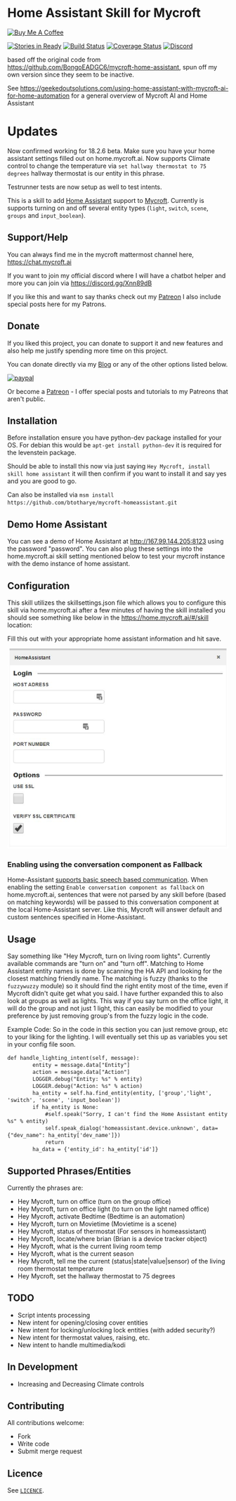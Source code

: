 # Home Assistant Skill for Mycroft
[![Buy Me A Coffee](https://www.buymeacoffee.com/assets/img/custom_images/orange_img.png)](https://www.buymeacoffee.com/btotharye)


[![Stories in Ready](https://badge.waffle.io/btotharye/mycroft-homeassistant.svg?label=ready&title=Ready)](http://waffle.io/btotharye/mycroft-homeassistant) 
[![Build Status](https://travis-ci.org/btotharye/mycroft-homeassistant.svg?branch=master)](https://travis-ci.org/btotharye/mycroft-homeassistant)
[![Coverage Status](https://coveralls.io/repos/github/btotharye/mycroft-homeassistant/badge.svg?branch=master)](https://coveralls.io/github/btotharye/mycroft-homeassistant?branch=master)
[![Discord](https://img.shields.io/discord/348442860510642176.svg)](https://discord.gg/Xnn89dB)



based off the original code from https://github.com/BongoEADGC6/mycroft-home-assistant, spun off my own version since they seem to be inactive.

See https://geekedoutsolutions.com/using-home-assistant-with-mycroft-ai-for-home-automation for a general overview of Mycroft AI and Home Assistant

# Updates
Now confirmed working for 18.2.6 beta.  Make sure you have your home assistant settings filled out on home.mycroft.ai.
Now supports Climate control to change the temperature via `set hallway thermostat to 75 degrees` hallway thermostat is our entity in this phrase.

Testrunner tests are now setup as well to test intents.

This is a skill to add [Home Assistant](https://home-assistant.io) support to
[Mycroft](https://mycroft.ai). Currently is supports turning on and off several
entity types (`light`, `switch`, `scene`, `groups` and `input_boolean`).

## Support/Help
You can always find me in the mycroft mattermost channel here, https://chat.mycroft.ai

If you want to join my official discord where I will have a chatbot helper and more you can join via https://discord.gg/Xnn89dB

If you like this and want to say thanks check out my [Patreon](https://www.patreon.com/Geekedoutsol) I also include special posts here for my Patrons.

## Donate

If you liked this project, you can donate to support it and new features and also help me justify spending more time on this project.

You can donate directly via my [Blog](https://geekedoutsolutions.com/donations/geeked-out-donation) or any of the other options listed below.

[![paypal](https://www.paypalobjects.com/en_US/i/btn/btn_donateCC_LG.gif)](https://www.paypal.com/cgi-bin/webscr?cmd=_donations&business=brianhh1230%40gmail%2ecom&lc=US&item_name=Geeked%20Out%20Solutions&no_note=0&cn=Add%20special%20instructions%20to%20the%20seller%3a&no_shipping=1&currency_code=USD&bn=PP%2dDonationsBF%3abtn_donateCC_LG%2egif%3aNonHosted)

Or become a [Patreon](https://www.patreon.com/Geekedoutsol) - I offer special posts and tutorials to my Patreons that aren't public.

## Installation
Before installation ensure you have python-dev package installed for your OS.  For debian this would be `apt-get install python-dev` it is required for the levenstein package.


Should be able to install this now via just saying `Hey Mycroft, install skill home assistant` it will then confirm if you want to install it and say yes and you are good to go.

Can also be installed via `msm install https://github.com/btotharye/mycroft-homeassistant.git`


## Demo Home Assistant
You can see a demo of Home Assistant at http://167.99.144.205:8123 using the password "password".  You can also plug these settings into the home.mycroft.ai skill setting mentioned below to test your mycroft instance with the demo instance of home assistant.

## Configuration
This skill utilizes the skillsettings.json file which allows you to configure this skill via home.mycroft.ai after a few minutes of having the skill installed you should see something like below in the https://home.mycroft.ai/#/skill location:

Fill this out with your appropriate home assistant information and hit save.

![Screenshot](screenshot.JPG?raw=true)

###  Enabling using the conversation component as Fallback

Home-Assistant [supports basic speech based communication](https://www.home-assistant.io/components/conversation/).
When enabling the setting `Enable conversation component as fallback` on home.mycroft.ai, sentences that were not parsed
by any skill before (based on matching keywords) will be passed to this conversation component at the local Home-Assistant server.
Like this, Mycroft will answer default and custom sentences specified in Home-Assistant.

## Usage

Say something like "Hey Mycroft, turn on living room lights". Currently available commands
are "turn on" and "turn off". Matching to Home Assistant entity names is done by scanning
the HA API and looking for the closest matching friendly name. The matching is fuzzy (thanks
to the `fuzzywuzzy` module) so it should find the right entity most of the time, even if Mycroft
didn't quite get what you said.  I have further expanded this to also look at groups as well as lights.  This way if you say turn on the office light, it will do the group and not just 1 light, this can easily be modified to your preference by just removing group's from the fuzzy logic in the code.


Example Code:
So in the code in this section you can just remove group, etc to your liking for the lighting.  I will eventually set this up as variables you set in your config file soon.

```
def handle_lighting_intent(self, message):
        entity = message.data["Entity"]
        action = message.data["Action"]
        LOGGER.debug("Entity: %s" % entity)
        LOGGER.debug("Action: %s" % action)
        ha_entity = self.ha.find_entity(entity, ['group','light', 'switch', 'scene', 'input_boolean'])
        if ha_entity is None:
            #self.speak("Sorry, I can't find the Home Assistant entity %s" % entity)
            self.speak_dialog('homeassistant.device.unknown', data={"dev_name": ha_entity['dev_name']})
            return
        ha_data = {'entity_id': ha_entity['id']}
```


## Supported Phrases/Entities
Currently the phrases are:
* Hey Mycroft, turn on office (turn on the group office)
* Hey Mycroft, turn on office light (to turn on the light named office)
* Hey Mycroft, activate Bedtime (Bedtime is an automation)
* Hey Mycroft, turn on Movietime (Movietime is a scene)
* Hey Mycroft, status of thermostat (For sensors in homeassistant)
* Hey Mycroft, locate/where brian (Brian is a device tracker object)
* Hey Mycroft, what is the current living room temp
* Hey Mycroft, what is the current season
* Hey Mycroft, tell me the current (status|state|value|sensor) of the living room thermostat temperature
* Hey Mycroft, set the hallway thermostat to 75 degrees


## TODO
 * Script intents processing
 * New intent for opening/closing cover entities
 * New intent for locking/unlocking lock entities (with added security?)
 * New intent for thermostat values, raising, etc.
 * New intent to handle multimedia/kodi

## In Development
* Increasing and Decreasing Climate controls

## Contributing

All contributions welcome:

 * Fork
 * Write code
 * Submit merge request

## Licence

See [`LICENCE`](https://gitlab.com/robconnolly/mycroft-home-assistant/blob/master/LICENSE).
